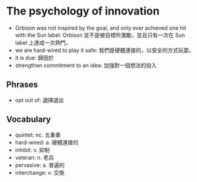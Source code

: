 # The psychology of innovation

- Orbison was not inspired by the goal, and only ever achieved one hit with the Sun label: Orbison 並不是被目標所激勵，並且只有一次在 Sun label 上達成一次熱門。
- we are hard-wired to play it safe: 我們是硬體連接的，以安全的方式玩耍。
- it is due:  歸因於
- strengthen commitment to an idea: 加強對一個想法的投入

## Phrases

- opt out of: 選擇退出

## Vocabulary

- quintet: nc. 五重奏
- hard-wired: a. 硬體連接的
- inhibit: v. 抑制
- veteran: n. 老兵
- pervasive: a. 普遍的
- interchange: v. 交換